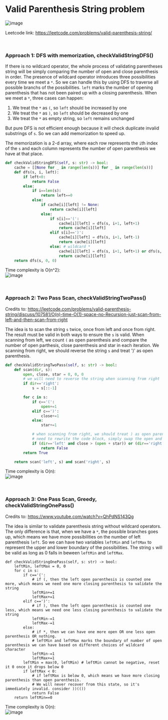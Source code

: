# Valid Parenthesis String problem
![image](https://user-images.githubusercontent.com/25105806/151871354-8850c6cc-bf75-4ae7-8f98-487aaa6f70f2.png)

Leetcode link: https://leetcode.com/problems/valid-parenthesis-string/

<br/>

### Approach 1: DFS with memorization, checkValidStringDFS()
If there is no wildcard operator, the whole process of validating parentheses string will be simply comparing the number of open and close parenthesis in order. The presence of wildcard operator introduces three possibilities every time we meet a `*`. So we can handle this by using DFS to traverse all possible branchs of the possibilities. `left` marks the number of opening parenthesis that has not been paired up with a closing parenthesis. When we meet a `*`, three cases can happen:
1. We treat the `*` as `(`, so `left` should be increased by one
2. We treat the `*` as `)`, so `left` should be decreased by one
3. We treat the `*` as empty string, so `left` remains unchanged

But pure DFS is not efficient enough because it will check duplicate invalid substrings of `s`. So we can add memorization to speed up. 

The memorization is a 2-d array, where each row represents the `i`th index of the `s` and each column represents the number of open parenthesis we have at that place. 

```python
def checkValidStringDFS(self, s: str) -> bool:
    cache = [[None for _ in range(len(s))] for _ in range(len(s))]
    def dfs(s, i, left):
        if left<0:
            return False
        else:
            if i==len(s):
                return left==0
            else:
                if cache[i][left] != None:
                    return cache[i][left]
                else:
                    if s[i]=='(':
                        cache[i][left] = dfs(s, i+1, left+1)
                        return cache[i][left]
                    elif s[i]==')':
                        cache[i][left] = dfs(s, i+1, left-1)
                        return cache[i][left]
                    else: # wildcard *
                        cache[i][left] = dfs(s, i+1, left+1) or dfs(s, i+1, left-1) or dfs(s, i+1, left)
                        return cache[i][left]
    return dfs(s, 0, 0)
```

Time complexity is O(n^2):\
![image](https://user-images.githubusercontent.com/25105806/151872979-207588f1-bec5-4fe4-a179-2c6be4981895.png)

<br />

### Approach 2: Two Pass Scan, checkValidStringTwoPass()
Credits to: https://leetcode.com/problems/valid-parenthesis-string/discuss/107581/O(n)-time-O(1)-space-no-Recursion-just-scan-from-left-and-then-scan-from-right

The idea is to scan the string `s` twice, once from left and once from right. The result must be valid in both ways to ensure the `s` is valid. When scanning from left, we count `(` as open parenthesis and compare the number of open parthesis, close parenthesis and star in each iteration. We scanning from right, we should reverse the string `s` and treat ')' as open parenthesis.

```python
def checkValidStringTwoPass(self, s: str) -> bool:
    def scan(dir, s):
        open, close, star = 0, 0, 0
        # we will need to reverse the string when scanning from right
        if dir=='right':
            s = s[::-1]

        for c in s:
            if c=='(':
                open+=1
            elif c==')':
                close+=1
            else:
                star+=1

            # when scanning from right, we should treat ) as open parenthesis, but we don't
            # need to rewrite the code block, simply swap the open and close when comparing them
            if (dir=='left' and close > (open + star)) or (dir=='right' and open > (close + star)):
                return False 
        return True

    return scan('left', s) and scan('right', s)
```

Time complexity is O(n):\
![image](https://user-images.githubusercontent.com/25105806/151873538-f0fd2932-facb-489a-9eb0-2e146babc3af.png)

<br />

### Approach 3: One Pass Scan, Greedy, checkValidStringOnePass()
Credits to: https://www.youtube.com/watch?v=QhPdNS143Qg

The idea is similar to validate parenthesis string without wildcard operators. The only difference is that, when we have a `*`, the possible branches goes up, which means we have more possibilities on the number of left parenthesis `left`. So we can have two variables `leftMin` and `leftMax` to represent the upper and lower boundary of the possibilities. The string `s` will be valid as long as 0 falls in beween `leftMin` and `leftMax`. 

```python3
def checkValidStringOnePass(self, s: str) -> bool:
    leftMin, leftMax = 0, 0
    for c in s:
        if c=='(': 
            # if (, then the left open parenthesis is counted one more, which means we need one more closing parenthesis to validate the string
            leftMin+=1 
            leftMax+=1
        elif c==')':
            # if ), then the left open parenthesis is counted one less, which means we need one less closing parenthesis to validate the string
            leftMin-=1
            leftMax-=1
        else:
            # if *, then we can have one more open OR one less open parenthesis OR nothing. 
            # leftMin and leftMax marks the boundary of number of open parenthesis we can have based on different choices of wildcard character
            leftMin-=1
            leftMax+=1
        leftMin = max(0, leftMin) # leftMin cannot be negative, reset it 0 once it drops below 0
        if leftMax < 0:
            # if leftMax is below 0, which means we have more closing parenthesis than open parenthesis. 
            # We will never recover from this state, so it's immediately invalid. consider ))(())
            return False 
    return leftMin==0
```

Time complexity is O(n):\
![image](https://user-images.githubusercontent.com/25105806/151874121-95ff8829-749c-4bdf-a778-b8bab76e0952.png)

